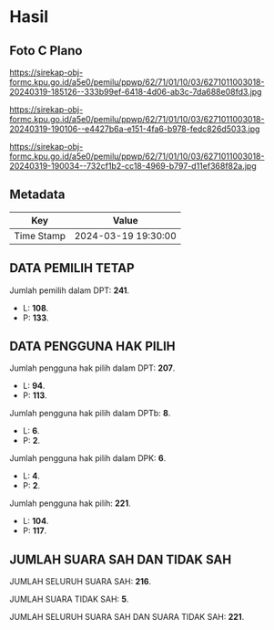 # Hasil

## Foto C Plano

https://sirekap-obj-formc.kpu.go.id/a5e0/pemilu/ppwp/62/71/01/10/03/6271011003018-20240319-185126--333b99ef-6418-4d06-ab3c-7da688e08fd3.jpg

https://sirekap-obj-formc.kpu.go.id/a5e0/pemilu/ppwp/62/71/01/10/03/6271011003018-20240319-190106--e4427b6a-e151-4fa6-b978-fedc826d5033.jpg

https://sirekap-obj-formc.kpu.go.id/a5e0/pemilu/ppwp/62/71/01/10/03/6271011003018-20240319-190034--732cf1b2-cc18-4969-b797-d11ef368f82a.jpg


## Metadata

| Key        | Value               |
| ---------- | ------------------- |
| Time Stamp | 2024-03-19 19:30:00 |


## DATA PEMILIH TETAP

Jumlah pemilih dalam DPT: **241**.
 * L: **108**.
 * P: **133**.

## DATA PENGGUNA HAK PILIH

Jumlah pengguna hak pilih dalam DPT: **207**.
 * L: **94**.
 * P: **113**.

Jumlah pengguna hak pilih dalam DPTb: **8**.
 * L: **6**.
 * P: **2**.

Jumlah pengguna hak pilih dalam DPK: **6**.
 * L: **4**.
 * P: **2**.

Jumlah pengguna hak pilih: **221**.
 * L: **104**.
 * P: **117**.

## JUMLAH SUARA SAH DAN TIDAK SAH

JUMLAH SELURUH SUARA SAH: **216**.

JUMLAH SUARA TIDAK SAH: **5**.

JUMLAH SELURUH SUARA SAH DAN SUARA TIDAK SAH: **221**.


